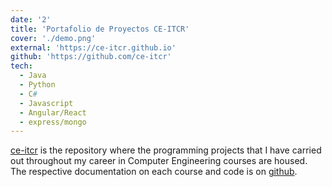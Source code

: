 ```yaml
---
date: '2'
title: 'Portafolio de Proyectos CE-ITCR'
cover: './demo.png'
external: 'https://ce-itcr.github.io'
github: 'https://github.com/ce-itcr'
tech:
  - Java
  - Python
  - C#
  - Javascript
  - Angular/React
  - express/mongo
---
```


[ce-itcr](https://ce-itcr.github.io) is the repository where the programming projects that I have carried out throughout my career in Computer Engineering courses are housed. The respective documentation on each course and code is on [github](https://github.com/ce-itcr).
